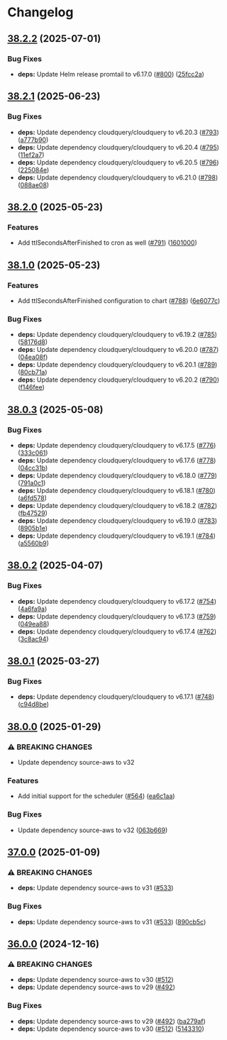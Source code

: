 # Changelog

## [38.2.2](https://github.com/cloudquery/helm-charts/compare/cloudquery-38.2.1...cloudquery-38.2.2) (2025-07-01)


### Bug Fixes

* **deps:** Update Helm release promtail to v6.17.0 ([#800](https://github.com/cloudquery/helm-charts/issues/800)) ([25fcc2a](https://github.com/cloudquery/helm-charts/commit/25fcc2a9fc3f36b1bd85cdb5028758de399646bd))

## [38.2.1](https://github.com/cloudquery/helm-charts/compare/cloudquery-38.2.0...cloudquery-38.2.1) (2025-06-23)


### Bug Fixes

* **deps:** Update dependency cloudquery/cloudquery to v6.20.3 ([#793](https://github.com/cloudquery/helm-charts/issues/793)) ([a777b90](https://github.com/cloudquery/helm-charts/commit/a777b90d78da196ca7c2d14b411a9ceda94fb0e8))
* **deps:** Update dependency cloudquery/cloudquery to v6.20.4 ([#795](https://github.com/cloudquery/helm-charts/issues/795)) ([11ef2a7](https://github.com/cloudquery/helm-charts/commit/11ef2a74b171c714056059b34c939db7857e370d))
* **deps:** Update dependency cloudquery/cloudquery to v6.20.5 ([#796](https://github.com/cloudquery/helm-charts/issues/796)) ([225084e](https://github.com/cloudquery/helm-charts/commit/225084e0ed7aad94afc007631640556271fc7503))
* **deps:** Update dependency cloudquery/cloudquery to v6.21.0 ([#798](https://github.com/cloudquery/helm-charts/issues/798)) ([088ae08](https://github.com/cloudquery/helm-charts/commit/088ae0862e0f73cd00131699732173bd6aa37b4a))

## [38.2.0](https://github.com/cloudquery/helm-charts/compare/cloudquery-38.1.0...cloudquery-38.2.0) (2025-05-23)


### Features

* Add ttlSecondsAfterFinished to cron as well ([#791](https://github.com/cloudquery/helm-charts/issues/791)) ([1601000](https://github.com/cloudquery/helm-charts/commit/16010000fe06f9c23ed23074b10481082e57f3d5))

## [38.1.0](https://github.com/cloudquery/helm-charts/compare/cloudquery-38.0.3...cloudquery-38.1.0) (2025-05-23)


### Features

* Add ttlSecondsAfterFinished configuration to chart ([#788](https://github.com/cloudquery/helm-charts/issues/788)) ([6e6077c](https://github.com/cloudquery/helm-charts/commit/6e6077c643e3e30f1fcedabb855e4294f40f9944))


### Bug Fixes

* **deps:** Update dependency cloudquery/cloudquery to v6.19.2 ([#785](https://github.com/cloudquery/helm-charts/issues/785)) ([58176d8](https://github.com/cloudquery/helm-charts/commit/58176d8216f7462c5bac36c6739ce4202591bb5e))
* **deps:** Update dependency cloudquery/cloudquery to v6.20.0 ([#787](https://github.com/cloudquery/helm-charts/issues/787)) ([04ea08f](https://github.com/cloudquery/helm-charts/commit/04ea08f44918aa2f1290e1675839eec257341510))
* **deps:** Update dependency cloudquery/cloudquery to v6.20.1 ([#789](https://github.com/cloudquery/helm-charts/issues/789)) ([80cb71a](https://github.com/cloudquery/helm-charts/commit/80cb71a6d592cbbe4c63ea0580f2b8b04d8cba9d))
* **deps:** Update dependency cloudquery/cloudquery to v6.20.2 ([#790](https://github.com/cloudquery/helm-charts/issues/790)) ([f146fee](https://github.com/cloudquery/helm-charts/commit/f146fee1692f45366495d14c95640738891c526b))

## [38.0.3](https://github.com/cloudquery/helm-charts/compare/cloudquery-38.0.2...cloudquery-38.0.3) (2025-05-08)


### Bug Fixes

* **deps:** Update dependency cloudquery/cloudquery to v6.17.5 ([#776](https://github.com/cloudquery/helm-charts/issues/776)) ([333c061](https://github.com/cloudquery/helm-charts/commit/333c061b0d634f2efd9160754af9cc96f8e7a54a))
* **deps:** Update dependency cloudquery/cloudquery to v6.17.6 ([#778](https://github.com/cloudquery/helm-charts/issues/778)) ([04cc31b](https://github.com/cloudquery/helm-charts/commit/04cc31be9469a0fcb4f59dff42279fd697df8222))
* **deps:** Update dependency cloudquery/cloudquery to v6.18.0 ([#779](https://github.com/cloudquery/helm-charts/issues/779)) ([791a0c1](https://github.com/cloudquery/helm-charts/commit/791a0c1f39de2d8d9f0e49a1352648757eb53e7a))
* **deps:** Update dependency cloudquery/cloudquery to v6.18.1 ([#780](https://github.com/cloudquery/helm-charts/issues/780)) ([a6fd578](https://github.com/cloudquery/helm-charts/commit/a6fd5787e74ad8e6b0ceb86cab09f92490c7fb8c))
* **deps:** Update dependency cloudquery/cloudquery to v6.18.2 ([#782](https://github.com/cloudquery/helm-charts/issues/782)) ([fb47529](https://github.com/cloudquery/helm-charts/commit/fb475292415bc5aea7ba0701b8e291a3d983ed16))
* **deps:** Update dependency cloudquery/cloudquery to v6.19.0 ([#783](https://github.com/cloudquery/helm-charts/issues/783)) ([8905b1e](https://github.com/cloudquery/helm-charts/commit/8905b1e46d0b46231ff8da7d9e585b6a0f3ea629))
* **deps:** Update dependency cloudquery/cloudquery to v6.19.1 ([#784](https://github.com/cloudquery/helm-charts/issues/784)) ([a5560b9](https://github.com/cloudquery/helm-charts/commit/a5560b9f655c13f32d82422d69beac9e2540ad9c))

## [38.0.2](https://github.com/cloudquery/helm-charts/compare/cloudquery-38.0.1...cloudquery-38.0.2) (2025-04-07)


### Bug Fixes

* **deps:** Update dependency cloudquery/cloudquery to v6.17.2 ([#754](https://github.com/cloudquery/helm-charts/issues/754)) ([4a6fa9a](https://github.com/cloudquery/helm-charts/commit/4a6fa9a85cde2d70ac91df886c77ee17d8d1003f))
* **deps:** Update dependency cloudquery/cloudquery to v6.17.3 ([#759](https://github.com/cloudquery/helm-charts/issues/759)) ([049ea88](https://github.com/cloudquery/helm-charts/commit/049ea88fc4c7bccc945d35836cf98ed714f741c4))
* **deps:** Update dependency cloudquery/cloudquery to v6.17.4 ([#762](https://github.com/cloudquery/helm-charts/issues/762)) ([3c8ac94](https://github.com/cloudquery/helm-charts/commit/3c8ac94b3e878506c8041465f311ff5c8d321d82))

## [38.0.1](https://github.com/cloudquery/helm-charts/compare/cloudquery-38.0.0...cloudquery-38.0.1) (2025-03-27)


### Bug Fixes

* **deps:** Update dependency cloudquery/cloudquery to v6.17.1 ([#748](https://github.com/cloudquery/helm-charts/issues/748)) ([c94d8be](https://github.com/cloudquery/helm-charts/commit/c94d8be38a66f4a08083f12b155b1165d2b510f6))

## [38.0.0](https://github.com/cloudquery/helm-charts/compare/cloudquery-37.0.0...cloudquery-38.0.0) (2025-01-29)


### ⚠ BREAKING CHANGES

* Update dependency source-aws to v32

### Features

* Add initial support for the scheduler ([#564](https://github.com/cloudquery/helm-charts/issues/564)) ([ea6c1aa](https://github.com/cloudquery/helm-charts/commit/ea6c1aa2199abff18d910c3ddc85f1240212774b))


### Bug Fixes

* Update dependency source-aws to v32 ([063b669](https://github.com/cloudquery/helm-charts/commit/063b669c8544943d3aa60d44c0df1111b33f9bc7))

## [37.0.0](https://github.com/cloudquery/helm-charts/compare/cloudquery-36.0.0...cloudquery-37.0.0) (2025-01-09)


### ⚠ BREAKING CHANGES

* **deps:** Update dependency source-aws to v31 ([#533](https://github.com/cloudquery/helm-charts/issues/533))

### Bug Fixes

* **deps:** Update dependency source-aws to v31 ([#533](https://github.com/cloudquery/helm-charts/issues/533)) ([890cb5c](https://github.com/cloudquery/helm-charts/commit/890cb5cca1ef2a7f29571e481d60b961ce1e5bd7))

## [36.0.0](https://github.com/cloudquery/helm-charts/compare/cloudquery-35.1.0...cloudquery-36.0.0) (2024-12-16)


### ⚠ BREAKING CHANGES

* **deps:** Update dependency source-aws to v30 ([#512](https://github.com/cloudquery/helm-charts/issues/512))
* **deps:** Update dependency source-aws to v29 ([#492](https://github.com/cloudquery/helm-charts/issues/492))

### Bug Fixes

* **deps:** Update dependency source-aws to v29 ([#492](https://github.com/cloudquery/helm-charts/issues/492)) ([ba279af](https://github.com/cloudquery/helm-charts/commit/ba279afa7b576e0966b20f5e8c7a0e87e642e6b2))
* **deps:** Update dependency source-aws to v30 ([#512](https://github.com/cloudquery/helm-charts/issues/512)) ([5143310](https://github.com/cloudquery/helm-charts/commit/51433102562c7a35589e2bfc89ebb8627ed7fbc0))
